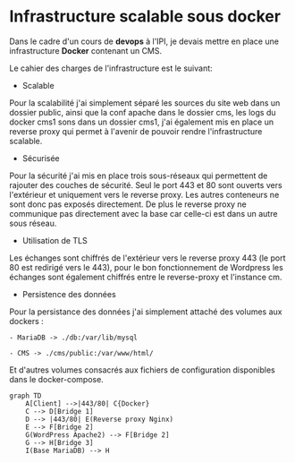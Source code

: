 # Infrastructure scalable sous docker

Dans le cadre d'un cours de **devops** à l'IPI, je devais mettre en place une infrastructure **Docker** contenant un CMS.

Le cahier des charges de l'infrastructure est le suivant:

- Scalable

Pour la scalabilité j'ai simplement séparé les sources du site web dans un dossier public, ainsi que la conf apache dans le dossier cms, les logs du docker cms1 sons dans un dossier cms1, j'ai également mis en place un reverse proxy qui permet à l'avenir de pouvoir rendre l'infrastructure scalable.

- Sécurisée

Pour la sécurité j'ai mis en place trois sous-réseaux qui permettent de rajouter des couches de sécurité. Seul le port 443 et 80 sont ouverts vers l'extérieur et uniquement vers le reverse proxy. Les autres conteneurs ne sont donc pas exposés directement. De plus le reverse proxy ne communique pas directement avec la base car celle-ci est dans un autre sous réseau.

- Utilisation de TLS

Les échanges sont chiffrés de l'extérieur vers le reverse proxy 443 (le port 80 est redirigé vers le 443), pour le bon fonctionnement de Wordpress les échanges sont également chiffrés entre le reverse-proxy et l'instance cm.

- Persistence des données

Pour la persistance des données j'ai simplement attaché des volumes aux dockers :

    - MariaDB -> ./db:/var/lib/mysql

    - CMS -> ./cms/public:/var/www/html/

Et d'autres volumes consacrés aux fichiers de configuration disponibles dans le docker-compose.

```mermaid
graph TD
    A[Client] -->|443/80| C{Docker}
    C --> D[Bridge 1]
    D --> |443/80| E(Reverse proxy Nginx)
    E --> F[Bridge 2]
    G(WordPress Apache2) --> F[Bridge 2] 
    G --> H[Bridge 3]
    I(Base MariaDB) --> H
```